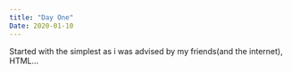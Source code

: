 ```yaml
---
title: "Day One"
Date: 2020-01-10
---
```


  Started with the simplest as i was advised by my friends(and the internet), HTML...
